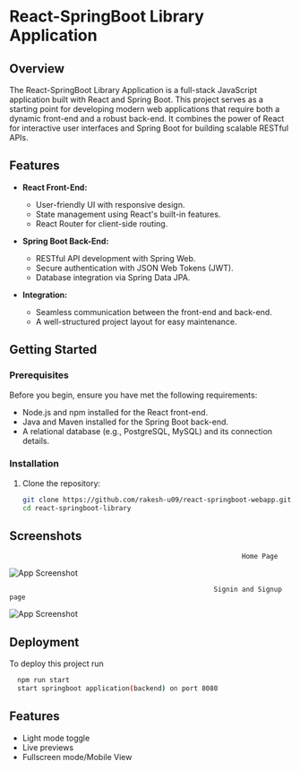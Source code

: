 # React-SpringBoot Library Application



## Overview

The React-SpringBoot Library Application is a full-stack JavaScript application built with React and Spring Boot. This project serves as a starting point for developing modern web applications that require both a dynamic front-end and a robust back-end. It combines the power of React for interactive user interfaces and Spring Boot for building scalable RESTful APIs.

## Features

- **React Front-End:**
  - User-friendly UI with responsive design.
  - State management using React's built-in features.
  - React Router for client-side routing.
  
- **Spring Boot Back-End:**
  - RESTful API development with Spring Web.
  - Secure authentication with JSON Web Tokens (JWT).
  - Database integration via Spring Data JPA.
  
- **Integration:**
  - Seamless communication between the front-end and back-end.
  - A well-structured project layout for easy maintenance.

## Getting Started

### Prerequisites

Before you begin, ensure you have met the following requirements:

- Node.js and npm installed for the React front-end.
- Java and Maven installed for the Spring Boot back-end.
- A relational database (e.g., PostgreSQL, MySQL) and its connection details.

### Installation

1. Clone the repository:

   ```bash
   git clone https://github.com/rakesh-u09/react-springboot-webapp.git
   cd react-springboot-library

## Screenshots

                                                              Home Page
![App Screenshot](https://github.com/rakesh-u09/Screenshoots/blob/master/15.10.2023_11.21.30_REC.png?raw=true)


                                                       Signin and Signup page
![App Screenshot](https://github.com/rakesh-u09/Screenshoots/blob/master/15.10.2023_11.36.57_REC.png?raw=true)



## Deployment

To deploy this project run

```bash
  npm run start
  start springboot application(backend) on port 8080
```


## Features

- Light mode toggle
- Live previews
- Fullscreen mode/Mobile View


